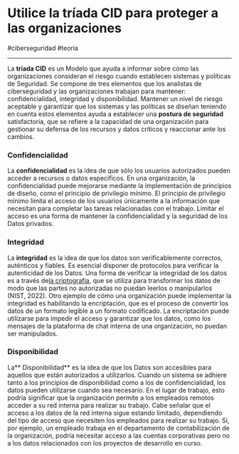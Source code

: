 # Utilice la tríada CID para proteger a las organizaciones
#ciberseguridad #teoria 

---
La **tríada CID** es un Modelo que ayuda a informar sobre cómo las organizaciones consideran el riesgo cuando establecen sistemas y políticas de Seguridad. Se compone de tres elementos que los analistas de ciberseguridad y las organizaciones trabajan para mantener: confidencialidad, integridad y disponibilidad. Mantener un nivel de riesgo aceptable y garantizar que los sistemas y las políticas se diseñan teniendo en cuenta estos elementos ayuda a establecer una **postura de seguridad** satisfactoria, que se refiere a la capacidad de una organización para gestionar su defensa de los recursos y datos críticos y reaccionar ante los cambios.

### **Confidencialidad**

La **confidencialidad** es la idea de que sólo los usuarios autorizados pueden acceder a recursos o datos específicos. En una organización, la confidencialidad puede mejorarse mediante la implementación de principios de diseño, como el principio de privilegio mínimo. El principio de privilegio mínimo limita el acceso de los usuarios únicamente a la información que necesitan para completar las tareas relacionadas con el trabajo. Limitar el acceso es una forma de mantener la confidencialidad y la seguridad de los Datos privados.

### **Integridad**

La **integridad** es la idea de que los datos son verificablemente correctos, auténticos y fiables. Es esencial disponer de protocolos para verificar la autenticidad de los Datos. Una forma de verificar la integridad de los datos es a través de[la criptografía](https://www.nist.gov/cryptography#:~:text=Cryptography%20uses%20mathematical%20techniques%20to,that%20drives%20research%20and%20innovation.), que se utiliza para transformar los datos de modo que las partes no autorizadas no puedan leerlos o manipularlos (NIST, 2022). Otro ejemplo de cómo una organización puede implementar la integridad es habilitando la encriptación, que es el proceso de convertir los datos de un formato legible a un formato codificado. La encriptación puede utilizarse para impedir el acceso y garantizar que los datos, como los mensajes de la plataforma de chat interna de una organización, no puedan ser manipulados.

### **Disponibilidad**

La** Disponibilidad** es la idea de que los Datos son accesibles para aquellos que están autorizados a utilizarlos. Cuando un sistema se adhiere tanto a los principios de disponibilidad como a los de confidencialidad, los datos pueden utilizarse cuando sea necesario. En el lugar de trabajo, esto podría significar que la organización permite a los empleados remotos acceder a su red interna para realizar su trabajo. Cabe señalar que el acceso a los datos de la red interna sigue estando limitado, dependiendo del tipo de acceso que necesiten los empleados para realizar su trabajo. Si, por ejemplo, un empleado trabaja en el departamento de contabilización de la organización, podría necesitar acceso a las cuentas corporativas pero no a los datos relacionados con los proyectos de desarrollo en curso.